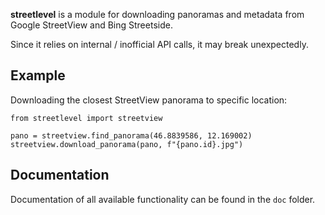 **streetlevel** is a module for downloading panoramas and metadata from Google StreetView and Bing Streetside.

Since it relies on internal / inofficial API calls, it may break unexpectedly.

## Example

Downloading the closest StreetView panorama to specific location:

```
from streetlevel import streetview

pano = streetview.find_panorama(46.8839586, 12.169002)
streetview.download_panorama(pano, f"{pano.id}.jpg")
```

## Documentation

Documentation of all available functionality can be found in the `doc` folder.